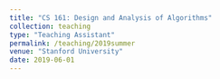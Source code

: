 ```yaml
---
title: "CS 161: Design and Analysis of Algorithms"
collection: teaching
type: "Teaching Assistant"
permalink: /teaching/2019summer
venue: "Stanford University"
date: 2019-06-01
---
```


